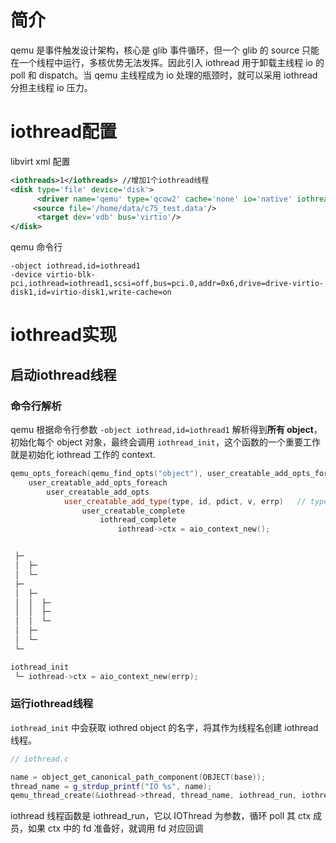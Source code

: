 
# 简介

qemu 是事件触发设计架构，核心是 glib 事件循环，但一个 glib 的 source 只能在一个线程中运行，多核优势无法发挥。因此引入 iothread 用于卸载主线程 io 的 poll 和 dispatch。当 qemu 主线程成为 io 处理的瓶颈时，就可以采用 iothread 分担主线程 io 压力。

# iothread配置

libvirt xml 配置

```xml
<iothreads>1</iothreads> //增加1个iothread线程
<disk type='file' device='disk'>
      <driver name='qemu' type='qcow2' cache='none' io='native' iothread='1'/> //将virtio磁盘挂到iothread 1上
     <source file='/home/data/c75_test.data'/>
      <target dev='vdb' bus='virtio'/>
</disk>
```

qemu 命令行

```
-object iothread,id=iothread1
-device virtio-blk-pci,iothread=iothread1,scsi=off,bus=pci.0,addr=0x6,drive=drive-virtio-disk1,id=virtio-disk1,write-cache=on
```

# iothread实现

## 启动iothread线程

### 命令行解析

qemu 根据命令行参数 `-object iothread,id=iothread1` 解析得到**所有 object**，初始化每个 object 对象，最终会调用 `iothread_init`，这个函数的一个重要工作就是初始化 iothread 工作的 context.

```cpp
qemu_opts_foreach(qemu_find_opts("object"), user_creatable_add_opts_foreach, object_create_initial, &error_fatal);
 	user_creatable_add_opts_foreach
 		user_creatable_add_opts
 			user_creatable_add_type(type, id, pdict, v, errp)	// type="iothread"; id="iothread1"
 				user_creatable_complete
 					iothread_complete           
 						iothread->ctx = aio_context_new(); 
```

```cpp

 ├─ 
 │  ├─ 
 │  └─ 
 ├─ 
 │  ├─ 
 │  │  ├─ 
 │  │  ├─ 
 │  │  └─ 
 │  ├─ 
 │  └─ 
 └─ 

iothread_init
 └─ iothread->ctx = aio_context_new(errp);
```

### 运行iothread线程

`iothread_init` 中会获取 iothred object 的名字，将其作为线程名创建 iothread 线程。

```cpp
// iothread.c

name = object_get_canonical_path_component(OBJECT(base));
thread_name = g_strdup_printf("IO %s", name);
qemu_thread_create(&iothread->thread, thread_name, iothread_run, iothread, QEMU_THREAD_JOINABLE);
```

iothread 线程函数是 iothread_run，它以 IOThread 为参数，循环 poll 其 ctx 成员，如果 ctx 中的 fd 准备好，就调用 fd 对应回调



